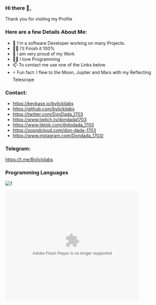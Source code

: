 ### Hi there 👋, 
Thank you for visiting my Profile

### Here are a few Details About Me:
- 🔭 I'm a software Developer working on many Projects.
- 🕵️‍♀️ I'll Finish it 100%
- 🧸 I am very proud of my Work
- 🧑‍💻 I love Programming
- 📫 To contact me use one of the Links below
- ⚡ Fun fact: I flew to the Moon, Jupiter and Mars with my Reflecting Telescope
### Contact:
- https://keybase.io/bylickilabs
- https://github.com/bylickilabs
- https://twitter.com/DonDada_1703
- https://www.twitch.tv/dondada1703
- https://www.tiktok.com/@dodada_1703
- https://soundcloud.com/don-dada-1703
- https://www.instagram.com/Dondada_1703/
### Telegram:
https://t.me/Bylickilabs
### Programming Languages
![1](https://user-images.githubusercontent.com/109308073/198871729-33a2cb2f-64e0-48ab-b77c-71bbb24f7985.jpg)

<object width="425" height="350">
  <param name="movie" value="https://www.youtube.com/watch?v=yt9Ma1W_0wI" />
  <param name="wmode" value="transparent" />
  <embed src="https://www.youtube.com/watch?v=yt9Ma1W_0wI"
         type="application/x-shockwave-flash"
         wmode="transparent" width="425" height="350" />
</object>
<!--
**bylickilabs/bylickilabs** is a ✨ _special_ ✨ repository because its `README.md` (this file) appears on your GitHub profile.
Here are some ideas to get you started:
-->
